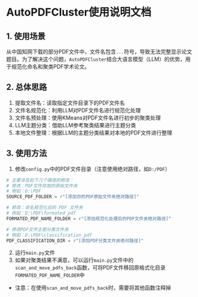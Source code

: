 # AutoPDFCluster使用说明文档

## 1. 使用场景

从中国知网下载的部分PDF文件中，文件名包含`...`符号，导致无法完整显示论文题目。为了解决这个问题，`AutoPDFCluster`结合大语言模型（LLM）的优势，用于规范化命名和聚类PDF学术论文。
## 2. 总体思路

1. 提取文件名：读取指定文件目录下的PDF文件名
2. 文件名规范化：利用LLM对PDF文件名进行规范化处理
3. 文件名预处理：使用KMeans对PDF文件名进行初步的聚类处理
4. LLM主题分类：借助LLM参考聚类结果进行主题分类
5. 本地文件整理：根据LLM的主题分类结果对本地的PDF文件进行整理

## 3. 使用方法
1. 修改`config.py`中的PDF文件目录（注意使用绝对路径，如`D:/PDF`）
```python
# 主要涉及如下几个路径的修改：
# 修改：PDF文件存放的原始文件夹
# 例如：D:\PDF
SOURCE_PDF_FOLDER = r"[添加你的PDF原始文件夹绝对路径]"

# 修改：命名规范化后的 PDF 文件夹
# 例如：D:\PDF\formated_pdf
FORMATED_PDF_NAME_FOLDER = r"[添加规范化处理后的PDF文件夹绝对路径]"

# 修改PDF文件主题分类文件夹
# 例如：D:\PDF\classification_pdf
PDF_CLASSIFICATION_DIR = r"[添加PDF分类文件夹绝对路径]"
```
2. 运行`main.py`文件
3. 如果对聚类结果不满意，可以运行`main.py`文件中的`scan_and_move_pdfs_back`函数，可将PDF文件移回原格式化目录`FORMATED_PDF_NAME_FOLDER`中
- 注意：在使用`scan_and_move_pdfs_back`时，需要将其他函数注释掉
